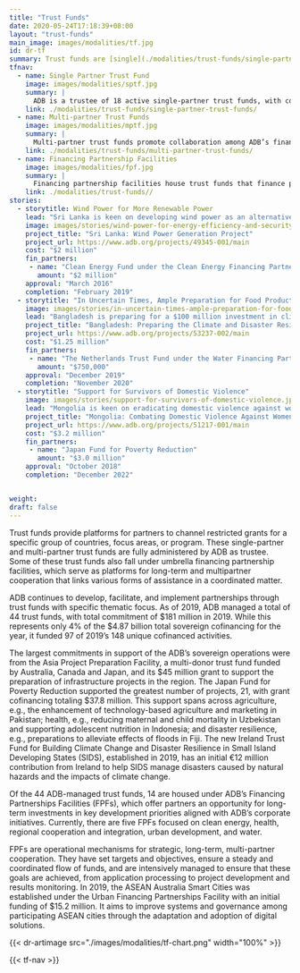 ```yaml
---
title: "Trust Funds"
date: 2020-05-24T17:18:39+08:00
layout: "trust-funds"
main_image: images/modalities/tf.jpg
id: dr-tf
summary: Trust funds are [single](./modalities/trust-funds/single-partner-trust-funds) or [multi-partner](./modalities/trust-funds/multi-partner-trust-funds) channels of cofinancing resources to fund various projects, programs, technical assistance, and other activities. ADB administers contributions of financing partners as a trustee or administrator of about 44 trust funds, 14 of which fall under umbrella [Financing Partnership Facilities](./modalities/trust-funds/financing-partnership-facilities). In 2019, trust funds contributed around $181 million in ADB’s sovereign operations.
tfnav:
  - name: Single Partner Trust Fund
    image: images/modalities/sptf.jpg
    summary: |
      ADB is a trustee of 18 active single-partner trust funds, with contributions from Australia, Canada, People’s Republic of China, Denmark, France, Ireland, Japan, Republic of Korea, and Spain.
    link: ./modalities/trust-funds/single-partner-trust-funds/
  - name: Multi-partner Trust Funds
    image: images/modalities/mptf.jpg
    summary: |
      Multi-partner trust funds promote collaboration among ADB’s financing partners and attract new partners from the private sector, including philanthropic organizations. ADB is a trustee of 12 multi-partner trust funds.
    link: ./modalities/trust-funds/multi-partner-trust-funds/
  - name: Financing Partnership Facilities
    image: images/modalities/fpf.jpg
    summary: |
      Financing partnership facilities house trust funds that finance projects to support ADB’s corporate initiatives on clean energy, health, regional cooperation, urban development, and water.
    link: ./modalities/trust-funds//
stories:
  - storytitle: Wind Power for More Renewable Power
    lead: "Sri Lanka is keen on developing wind power as an alternative to more costly thermal power. An ADB technical assistance supported by the Clean Energy Fund, built the capacity of Sri Lanka’s largest electric company to handle wind power projects with private sector involvement."
    image: images/stories/wind-power-for-energy-efficiency-and-security.jpg
    project_title: "Sri Lanka: Wind Power Generation Project"
    project_url: https://www.adb.org/projects/49345-001/main
    cost: "$2 million"
    fin_partners:
     - name: "Clean Energy Fund under the Clean Energy Financing Partnership Facility"
       amount: "$2 million"
    approval: "March 2016"
    completion: "February 2019"
  - storytitle: "In Uncertain Times, Ample Preparation for Food Production"
    image: images/stories/in-uncertain-times-ample-preparation-for-food-production.jpg
    lead: "Bangladesh is preparing for a $100 million investment in climate and disaster resilient small-scale water resources management. The Water Financing Partnerships Facility, through The Netherlands Trust Fund, is supporting the preparations."
    project_title: "Bangladesh: Preparing the Climate and Disaster Resilient Small-Scale Water Resources Management Project"
    project_url: https://www.adb.org/projects/53237-002/main
    cost: "$1.25 million"
    fin_partners:
     - name: "The Netherlands Trust Fund under the Water Financing Partnerships Facility"
       amount: "$750,000"
    approval: "December 2019"
    completion: "November 2020"
  - storytitle: "Support for Survivors of Domestic Violence"
    image: images/stories/support-for-survivors-of-domestic-violence.jpg
    lead: "Mongolia is keen on eradicating domestic violence against women and children. The Japan Fund for Poverty Reduction contributed $3 million to an ADB project that aims to help survivors break free from this vicious cycle."
    project_title: "Mongolia: Combating Domestic Violence Against Women and Children"
    project_url: https://www.adb.org/projects/51217-001/main
    cost: "$3.2 million"
    fin_partners:
     - name: "Japan Fund for Poverty Reduction"
       amount: "$3.0 million"
    approval: "October 2018"
    completion: "December 2022"


weight: 
draft: false
---
```


Trust funds provide platforms for partners to channel restricted grants for a specific group of countries, focus areas, or program. These single-partner and multi-partner trust funds are fully administered by ADB as trustee. Some of these trust funds also fall under umbrella financing partnership facilities, which serve as platforms for long-term and multipartner cooperation that links various forms of assistance in a coordinated matter.

ADB continues to develop, facilitate, and implement partnerships through trust funds with specific thematic focus. As of 2019, ADB managed a total of 44 trust funds, with total commitment of $181 million in 2019. While this represents only 4% of the $4.87 billion total sovereign cofinancing for the year, it funded 97 of 2019’s 148 unique cofinanced activities.

The largest commitments in support of the ADB’s sovereign operations were from the Asia Project Preparation Facility, a multi-donor trust fund funded by Australia, Canada and Japan, and its $45 million grant to support the preparation of infrastructure projects in the region. The Japan Fund for Poverty Reduction supported the greatest number of projects, 21, with grant cofinancing totaling $37.8 million. This support spans across agriculture, e.g., the enhancement of technology-based agriculture and marketing in Pakistan; health, e.g., reducing maternal and child mortality in Uzbekistan and supporting adolescent nutrition in Indonesia; and disaster resilience, e.g., preparations to alleviate effects of floods in Fiji. The new Ireland Trust Fund for Building Climate Change and Disaster Resilience in Small Island Developing States (SIDS), established in 2019, has an initial €12 million contribution from Ireland to help SIDS manage disasters caused by natural hazards and the impacts of climate change.

Of the 44 ADB-managed trust funds, 14 are housed under ADB’s Financing Partnerships Facilities (FPFs), which offer partners an opportunity for long-term investments in key development priorities aligned with ADB’s corporate initiatives. Currently, there are five FPFs focused on clean energy, health, regional cooperation and integration, urban development, and water.

FPFs are operational mechanisms for strategic, long-term, multi-partner cooperation. They have set targets and objectives, ensure a steady and coordinated flow of funds, and are intensively managed to ensure that these goals are achieved, from application processing to project development and results monitoring. In 2019, the ASEAN Australia Smart Cities was established under the Urban Financing Partnerships Facility with an initial funding of $15.2 million. It aims to improve systems and governance among participating ASEAN cities through the adaptation and adoption of digital solutions.

{{< dr-artimage src="./images/modalities/tf-chart.png" width="100%" >}}

{{< tf-nav >}}